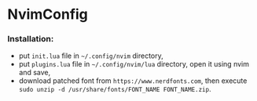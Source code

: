 # NvimConfig

### Installation:
 
* put `init.lua` file in `~/.config/nvim` directory,
* put `plugins.lua` file in `~/.config/nvim/lua` directory, open it using nvim and save,
* download patched font from `https://www.nerdfonts.com`, then execute `sudo unzip -d /usr/share/fonts/FONT_NAME FONT_NAME.zip`.
